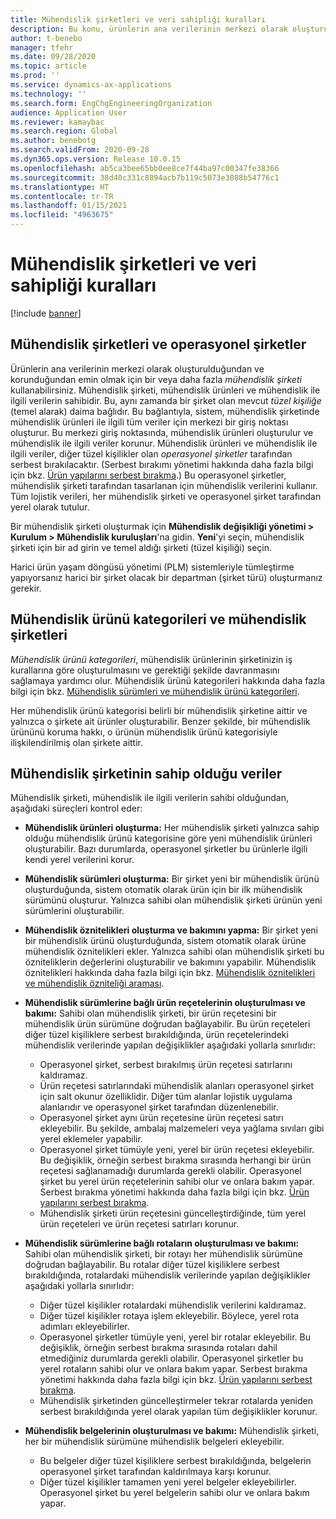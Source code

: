 ```yaml
---
title: Mühendislik şirketleri ve veri sahipliği kuralları
description: Bu konu, ürünlerin ana verilerinin merkezi olarak oluşturulduğundan ve korunduğundan emin olmak için bir veya daha fazla mühendislik şirketini nasıl kullanabileceğinizi açıklamaktadır. Mühendislik şirketi, mühendislik ürünlerine ve mühendislik ile ilgili verilerin sahibi olan şirketi temsil eder.
author: t-benebo
manager: tfehr
ms.date: 09/28/2020
ms.topic: article
ms.prod: ''
ms.service: dynamics-ax-applications
ms.technology: ''
ms.search.form: EngChgEngineeringOrganization
audience: Application User
ms.reviewer: kamaybac
ms.search.region: Global
ms.author: benebotg
ms.search.validFrom: 2020-09-28
ms.dyn365.ops.version: Release 10.0.15
ms.openlocfilehash: ab5ca3bee65bb0ee8ce7f44ba97c00347fe38366
ms.sourcegitcommit: 38d40c331c8894acb7b119c5073e3088b54776c1
ms.translationtype: HT
ms.contentlocale: tr-TR
ms.lasthandoff: 01/15/2021
ms.locfileid: "4963675"
---
```

# <a name="engineering-companies-and-data-ownership-rules"></a>Mühendislik şirketleri ve veri sahipliği kuralları

[!include [banner](../includes/banner.md)]

## <a name="engineering-companies-and-operational-companies"></a>Mühendislik şirketleri ve operasyonel şirketler

Ürünlerin ana verilerinin merkezi olarak oluşturulduğundan ve korunduğundan emin olmak için bir veya daha fazla *mühendislik şirketi* kullanabilirsiniz. Mühendislik şirketi, mühendislik ürünleri ve mühendislik ile ilgili verilerin sahibidir. Bu, aynı zamanda bir şirket olan mevcut *tüzel kişiliğe* (temel alarak) daima bağlıdır. Bu bağlantıyla, sistem, mühendislik şirketinde mühendislik ürünleri ile ilgili tüm veriler için merkezi bir giriş noktası oluşturur. Bu merkezi giriş noktasında, mühendislik ürünleri oluşturulur ve mühendislik ile ilgili veriler korunur. Mühendislik ürünleri ve mühendislik ile ilgili veriler, diğer tüzel kişilikler olan *operasyonel şirketler* tarafından serbest bırakılacaktır. (Serbest bırakımı yönetimi hakkında daha fazla bilgi için bkz. [Ürün yapılarını serbest bırakma](release-product-structure.md).) Bu operasyonel şirketler, mühendislik şirketi tarafından tasarlanan için mühendislik verilerini kullanır. Tüm lojistik verileri, her mühendislik şirketi ve operasyonel şirket tarafından yerel olarak tutulur.

Bir mühendislik şirketi oluşturmak için **Mühendislik değişikliği yönetimi \> Kurulum \> Mühendislik kuruluşları**'na gidin. **Yeni**'yi seçin, mühendislik şirketi için bir ad girin ve temel aldığı şirketi (tüzel kişiliği) seçin.

Harici ürün yaşam döngüsü yönetimi (PLM) sistemleriyle tümleştirme yapıyorsanız harici bir şirket olacak bir departman (şirket türü) oluşturmanız gerekir.

## <a name="engineering-product-categories-and-engineering-companies"></a>Mühendislik ürünü kategorileri ve mühendislik şirketleri

*Mühendislik ürünü kategorileri*, mühendislik ürünlerinin şirketinizin iş kurallarına göre oluşturulmasını ve gerektiği şekilde davranmasını sağlamaya yardımcı olur. Mühendislik ürünü kategorileri hakkında daha fazla bilgi için bkz. [Mühendislik sürümleri ve mühendislik ürünü kategorileri](engineering-versions-product-category.md).

Her mühendislik ürünü kategorisi belirli bir mühendislik şirketine aittir ve yalnızca o şirkete ait ürünler oluşturabilir. Benzer şekilde, bir mühendislik ürününü koruma hakkı, o ürünün mühendislik ürünü kategorisiyle ilişkilendirilmiş olan şirkete aittir.

## <a name="data-that-is-owned-by-the-engineering-company"></a>Mühendislik şirketinin sahip olduğu veriler

Mühendislik şirketi, mühendislik ile ilgili verilerin sahibi olduğundan, aşağıdaki süreçleri kontrol eder:

- **Mühendislik ürünleri oluşturma:** Her mühendislik şirketi yalnızca sahip olduğu mühendislik ürünü kategorisine göre yeni mühendislik ürünleri oluşturabilir. Bazı durumlarda, operasyonel şirketler bu ürünlerle ilgili kendi yerel verilerini korur.
- **Mühendislik sürümleri oluşturma:** Bir şirket yeni bir mühendislik ürünü oluşturduğunda, sistem otomatik olarak ürün için bir ilk mühendislik sürümünü oluşturur. Yalnızca sahibi olan mühendislik şirketi ürünün yeni sürümlerini oluşturabilir.
- **Mühendislik öznitelikleri oluşturma ve bakımını yapma:** Bir şirket yeni bir mühendislik ürünü oluşturduğunda, sistem otomatik olarak ürüne mühendislik öznitelikleri ekler. Yalnızca sahibi olan mühendislik şirketi bu özniteliklerin değerlerini oluşturabilir ve bakımını yapabilir. Mühendislik öznitelikleri hakkında daha fazla bilgi için bkz. [Mühendislik öznitelikleri ve mühendislik özniteliği araması](engineering-attributes-and-search.md).
- **Mühendislik sürümlerine bağlı ürün reçetelerinin oluşturulması ve bakımı:** Sahibi olan mühendislik şirketi, bir ürün reçetesini bir mühendislik ürün sürümüne doğrudan bağlayabilir. Bu ürün reçeteleri diğer tüzel kişiliklere serbest bırakıldığında, ürün reçetelerindeki mühendislik verilerinde yapılan değişiklikler aşağıdaki yollarla sınırlıdır:

    - Operasyonel şirket, serbest bırakılmış ürün reçetesi satırlarını kaldıramaz.
    - Ürün reçetesi satırlarındaki mühendislik alanları operasyonel şirket için salt okunur özelliklidir. Diğer tüm alanlar lojistik uygulama alanlarıdır ve operasyonel şirket tarafından düzenlenebilir.
    - Operasyonel şirket aynı ürün reçetesine ürün reçetesi satırı ekleyebilir. Bu şekilde, ambalaj malzemeleri veya yağlama sıvıları gibi yerel eklemeler yapabilir.
    - Operasyonel şirket tümüyle yeni, yerel bir ürün reçetesi ekleyebilir. Bu değişiklik, örneğin serbest bırakma sırasında herhangi bir ürün reçetesi sağlanamadığı durumlarda gerekli olabilir. Operasyonel şirket bu yerel ürün reçetelerinin sahibi olur ve onlara bakım yapar. Serbest bırakma yönetimi hakkında daha fazla bilgi için bkz. [Ürün yapılarını serbest bırakma](release-product-structure.md).
    - Mühendislik şirketi ürün reçetesini güncelleştirdiğinde, tüm yerel ürün reçeteleri ve ürün reçetesi satırları korunur.

- **Mühendislik sürümlerine bağlı rotaların oluşturulması ve bakımı:** Sahibi olan mühendislik şirketi, bir rotayı her mühendislik sürümüne doğrudan bağlayabilir. Bu rotalar diğer tüzel kişiliklere serbest bırakıldığında, rotalardaki mühendislik verilerinde yapılan değişiklikler aşağıdaki yollarla sınırlıdır:

    - Diğer tüzel kişilikler rotalardaki mühendislik verilerini kaldıramaz.
    - Diğer tüzel kişilikler rotaya işlem ekleyebilir. Böylece, yerel rota adımları ekleyebilirler.
    - Operasyonel şirketler tümüyle yeni, yerel bir rotalar ekleyebilir. Bu değişiklik, örneğin serbest bırakma sırasında rotaları dahil etmediğiniz durumlarda gerekli olabilir. Operasyonel şirketler bu yerel rotaların sahibi olur ve onlara bakım yapar. Serbest bırakma yönetimi hakkında daha fazla bilgi için bkz. [Ürün yapılarını serbest bırakma](release-product-structure.md).
    - Mühendislik şirketinden güncelleştirmeler tekrar rotalarda yeniden serbest bırakıldığında yerel olarak yapılan tüm değişiklikler korunur.

- **Mühendislik belgelerinin oluşturulması ve bakımı:** Mühendislik şirketi, her bir mühendislik sürümüne mühendislik belgeleri ekleyebilir.

    - Bu belgeler diğer tüzel kişiliklere serbest bırakıldığında, belgelerin operasyonel şirket tarafından kaldırılmaya karşı korunur.
    - Diğer tüzel kişilikler tamamen yeni yerel belgeler ekleyebilirler. Operasyonel şirket bu yerel belgelerin sahibi olur ve onlara bakım yapar.
